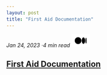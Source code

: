 ```yaml
---
layout: post
title: "First Aid Documentation"
---
```


_Jan 24, 2023 ·4 min read_ [![image alt text](../images/Medium-Symbol-Black-CMYK@1x.png)](https://medium.com/trendyol-tech/first-aid-documentation-30a97be788e0)

## [First Aid Documentation](https://medium.com/trendyol-tech/first-aid-documentation-30a97be788e0)

